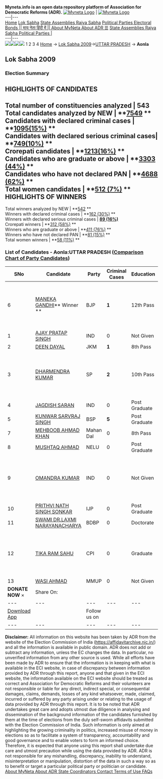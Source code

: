 **Myneta.info is an open data repository platform of Association for Democratic Reforms (ADR).**
[![Myneta Logo](https://www.myneta.info/lib/img/myneta-logo.png)](https://www.myneta.info/) | [![Myneta Logo](https://www.myneta.info/lib/img/adr-logo.png)](https://adrindia.org)  
---|---  
[Home](https://www.myneta.info/) [Lok Sabha](https://www.myneta.info/#ls "Lok Sabha") [ State Assemblies ](https://www.myneta.info/#sa "State Assemblies") [Rajya Sabha](https://www.myneta.info/#rs "Rajya Sabha") [Political Parties ](https://www.myneta.info/party "Political Parties") [ Electoral Bonds ](https://www.myneta.info/electoral_bonds "Electoral Bonds") [ || माय नेता हिंदी में || ](https://translate.google.co.in/translate?prev=hp&hl=en&js=y&u=www.myneta.info&sl=en&tl=hi&history_state0=) [ About MyNeta ](https://adrindia.org/content/about-myneta) [ About ADR ](https://adrindia.org/about-adr/who-we-are) [☰](javascript:void\(0\))
[ State Assemblies ](https://www.myneta.info/#sa "State Assemblies") [ Rajya Sabha ](https://www.myneta.info/#rs "Rajya Sabha") [ Political Parties ](https://www.myneta.info/party "Political Parties")
|   
---|---  
![](https://www.myneta.info/lib/img/banner/banner-1.png)![](https://www.myneta.info/lib/img/banner/banner-2.png)![](https://www.myneta.info/lib/img/banner/banner-3.png)![](https://www.myneta.info/lib/img/banner/banner-4.png)
1  2  3  4 
[Home](https://www.myneta.info/) → [Lok Sabha 2009](https://www.myneta.info/ls2009/)→[UTTAR PRADESH](https://www.myneta.info/ls2009/index.php?action=show_constituencies&state_id=24) → **Aonla**
### 
## Lok Sabha 2009
###  Election Summary 
HIGHLIGHTS OF CANDIDATES  
---  
Total number of constituencies analyzed |  543   
Total candidates analyzed by NEW | **[7549](https://www.myneta.info/ls2009/index.php?action=summary&subAction=candidates_analyzed&sort=candidate#summary) **  
Candidates with declared criminal cases | **[1095(15%)](https://www.myneta.info/ls2009/index.php?action=summary&subAction=crime&sort=candidate#summary) **  
Candidates with declared serious criminal cases| **[749(10%)](https://www.myneta.info/ls2009/index.php?action=summary&subAction=serious_crime&sort=candidate#summary) **  
Crorepati candidates | **[1213(16%)](https://www.myneta.info/ls2009/index.php?action=summary&subAction=crorepati&sort=candidate#summary) **  
Candidates who are graduate or above | **[3303 (44%)](https://www.myneta.info/ls2009/index.php?action=summary&subAction=education&sort=candidate#summary) **  
Candidates who have not declared PAN | **[4688 (62%)](https://www.myneta.info/ls2009/index.php?action=summary&subAction=without_pan&sort=candidate#summary) **  
Total women candidates | **[512 (7%)](https://www.myneta.info/ls2009/index.php?action=summary&subAction=women_candidate&sort=candidate#summary) **  
HIGHLIGHTS OF WINNERS  
---  
Total winners analyzed by NEW | **[542](https://www.myneta.info/ls2009/index.php?action=summary&subAction=winner_analyzed&sort=candidate#summary) **  
Winners with declared criminal cases | **[162 (30%)](https://www.myneta.info/ls2009/index.php?action=summary&subAction=winner_crime&sort=candidate#summary) **  
Winners with declared serious criminal cases | **[89 (16%)](https://www.myneta.info/ls2009/index.php?action=summary&subAction=winner_serious_crime&sort=candidate#summary)**  
Crorepati winners | **[312 (58%)](https://www.myneta.info/ls2009/index.php?action=summary&subAction=winner_crorepati&sort=candidate#summary) **  
Winners who are graduate or above | **[411 (76%)](https://www.myneta.info/ls2009/index.php?action=summary&subAction=winner_education&sort=candidate#summary) **  
Winners who have not declared PAN | **[81 (15%)](https://www.myneta.info/ls2009/index.php?action=summary&subAction=winner_without_pan&sort=candidate#summary) **  
Total women winners | **[58 (11%)](https://www.myneta.info/ls2009/index.php?action=summary&subAction=winner_women&sort=candidate#summary) **  
### List of Candidates - Aonla:UTTAR PRADESH ([Comparison Chart of Party Candidates](https://www.myneta.info/ls2009/comparisonchart.php?constituency_id=520))
SNo | Candidate| Party| Criminal Cases| Education| Age| Total Assets| Liabilities  
---|---|---|---|---|---|---|---  
6  | [MANEKA GANDHI](https://www.myneta.info/ls2009/candidate.php?candidate_id=8674)** Winner ** | BJP | **1** | 12th Pass| 52 | ![](https://myneta.info/image_v2.php?myneta_folder=ls2009&candidate_id=8674&col=ta) | ![](https://myneta.info/image_v2.php?myneta_folder=ls2009&candidate_id=8674&col=lia)  
1  | [AJAY PRATAP SINGH](https://www.myneta.info/ls2009/candidate.php?candidate_id=8682) | IND | 0 | Not Given| 35 | Rs 31 ~  | Rs 0 ~   
2  | [DEEN DAYAL](https://www.myneta.info/ls2009/candidate.php?candidate_id=8676) | JKM | **1** | 8th Pass| 68 | Rs 1,04,20,644 ~ 1 Crore+ | Rs 0 ~   
3  | [DHARMENDRA KUMAR](https://www.myneta.info/ls2009/candidate.php?candidate_id=8673) | SP | **2** | 10th Pass| 44 | ![](https://myneta.info/image_v2.php?myneta_folder=ls2009&candidate_id=8673&col=ta) | ![](https://myneta.info/image_v2.php?myneta_folder=ls2009&candidate_id=8673&col=lia)  
4  | [JAGDISH SARAN](https://www.myneta.info/ls2009/candidate.php?candidate_id=8684) | IND | 0 | Post Graduate| 50 | Rs 2,91,444 ~ 2 Lacs+ | Rs 0 ~   
5  | [KUNWAR SARVRAJ SINGH](https://www.myneta.info/ls2009/candidate.php?candidate_id=8675) | BSP | **5** | Post Graduate| 55 | Rs 1,70,78,923 ~ 1 Crore+ | Rs 36,753 ~ 36 Thou+  
7  | [MEHBOOB AHMAD KHAN](https://www.myneta.info/ls2009/candidate.php?candidate_id=8678) | Mahan Dal | 0 | 8th Pass| 36 | Rs 1,86,397 ~ 1 Lacs+ | Rs 0 ~   
8  | [MUSHTAQ AHMAD](https://www.myneta.info/ls2009/candidate.php?candidate_id=8679) | NELU | 0 | Post Graduate| 33 | Rs 7,81,807 ~ 7 Lacs+ | Rs 0 ~   
9  | [OMANDRA KUMAR](https://www.myneta.info/ls2009/candidate.php?candidate_id=8683) | IND | 0 | Not Given| 34 | ![](https://myneta.info/image_v2.php?myneta_folder=ls2009&candidate_id=8683&col=ta) | ![](https://myneta.info/image_v2.php?myneta_folder=ls2009&candidate_id=8683&col=lia)  
10  | [PRITHVI NATH SINGH SONKAR](https://www.myneta.info/ls2009/candidate.php?candidate_id=8677) | IJP | 0 | Post Graduate| 48 | Rs 2,32,33,800 ~ 2 Crore+ | Rs 0 ~   
11  | [SWAMI DR.LAXMI NARAYANACHARYA](https://www.myneta.info/ls2009/candidate.php?candidate_id=8680) | BDBP | 0 | Doctorate| 49 | Rs 4,00,100 ~ 4 Lacs+ | Rs 0 ~   
12  | [TIKA RAM SAHU](https://www.myneta.info/ls2009/candidate.php?candidate_id=8672) | CPI | 0 | Graduate| 35 | ![](https://myneta.info/image_v2.php?myneta_folder=ls2009&candidate_id=8672&col=ta) | ![](https://myneta.info/image_v2.php?myneta_folder=ls2009&candidate_id=8672&col=lia)  
13  | [WASI AHMAD](https://www.myneta.info/ls2009/candidate.php?candidate_id=8681) | MMUP | 0 | Not Given| 51 | Rs 73,20,169 ~ 73 Lacs+ | Rs 0 ~   
|  **DONATE NOW** × |  Share On:  | [](https://api.whatsapp.com/send?text=https%3A%2F%2Fmyneta.info%2Fpunjab2022%2Findex.php%3Faction%3Dshow_constituencies%26state_id%3D19) | [](https://www.facebook.com/sharer/sharer.php?u=https%3A%2F%2Fmyneta.info%2Fpunjab2022%2Findex.php%3Faction%3Dshow_constituencies%26state_id%3D19) | [](https://twitter.com/share?url=https%3A%2F%2Fmyneta.info%2Fpunjab2022%2Findex.php%3Faction%3Dshow_constituencies%26state_id%3D19)  
---|---|---|---|---  
| [ Download App ](https://play.google.com/store/apps/details?id=com.webrosoft.myneta1&pcampaignid=pcampaignidMKT-Other-global-all-co-prtnr-py-PartBadge-Mar2515-1) | [](https://play.google.com/store/apps/details?id=com.webrosoft.myneta1&pcampaignid=pcampaignidMKT-Other-global-all-co-prtnr-py-PartBadge-Mar2515-1) |  Follow us on  | [](https://www.facebook.com/adrindia.org/) | [](https://twitter.com/adrspeaks) | [](https://groups.google.com/g/national-election-watch?hl=en&pli=1) | [](https://www.instagram.com/adrspeaks/) | [](https://www.youtube.com/user/adrspeaks) | [](https://sharechat.com/profile/adrspeaks)  
---|---|---|---|---|---|---|---|---  
**Disclaimer:** All information on this website has been taken by ADR from the website of the Election Commission of India (https://affidavitarchive.nic.in/) and all the information is available in public domain. ADR does not add or subtract any information, unless the EC changes the data. In particular, no unverified information from any other source is used. While all efforts have been made by ADR to ensure that the information is in keeping with what is available in the ECI website, in case of discrepancy between information provided by ADR through this report, anyone and that given in the ECI website, the information available on the ECI website should be treated as correct and Association for Democratic Reforms and their volunteers are not responsible or liable for any direct, indirect special, or consequential damages, claims, demands, losses of any kind whatsoever, made, claimed, incurred or suffered by any party arising under or relating to the usage of data provided by ADR through this report. It is to be noted that ADR undertakes great care and adopts utmost due diligence in analysing and dissemination of the background information of the candidates furnished by them at the time of elections from the duly self-sworn affidavits submitted with the Election Commission of India. Such information is only aimed at highlighting the growing criminality in politics, increased misuse of money in elections so as to facilitate a system of transparency, accountability and good governance and to enable voters to form an informed choice. Therefore, it is expected that anyone using this report shall undertake due care and utmost precaution while using the data provided by ADR. ADR is not responsible for any mishandling, discrepancy, inability to understand, misinterpretation or manipulation, distortion of the data in such a way so as to benefit or target a particular political party or politician or candidate. 
[ About MyNeta ](https://adrindia.org/content/about-myneta) [ About ADR ](https://adrindia.org/about-adr/who-we-are) [ State Coordinators ](https://adrindia.org/about-adr/state-coordinators) [ Contact ](https://adrindia.org/contact-us) [ Terms of Use ](https://adrindia.org/content/adr-terms-use) [ FAQs ](https://adrindia.org/content/faqs)
